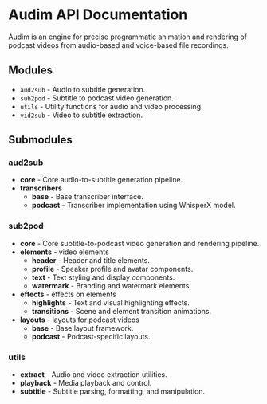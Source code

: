 # Audim API Documentation

Audim is an engine for precise programmatic animation and rendering of podcast videos from audio-based and voice-based file recordings.

## Modules

- `aud2sub` - Audio to subtitle generation.
- `sub2pod` - Subtitle to podcast video generation.
- `utils` - Utility functions for audio and video processing.
- `vid2sub` - Video to subtitle extraction.

## Submodules

### aud2sub

- **core** - Core audio-to-subtitle generation pipeline.
- **transcribers**
    - **base** - Base transcriber interface.
    - **podcast** - Transcriber implementation using WhisperX model.

### sub2pod

- **core** - Core subtitle-to-podcast video generation and rendering pipeline.
- **elements** - video elements
    - **header** - Header and title elements.
    - **profile** - Speaker profile and avatar components.
    - **text** - Text styling and display components.
    - **watermark** - Branding and watermark elements.
- **effects** - effects on elements
    - **highlights** - Text and visual highlighting effects.
    - **transitions** - Scene and element transition animations.
- **layouts** - layouts for podcast videos
    - **base** - Base layout framework.
    - **podcast** - Podcast-specific layouts.

### utils

- **extract** - Audio and video extraction utilities.
- **playback** - Media playback and control.
- **subtitle** - Subtitle parsing, formatting, and manipulation.
